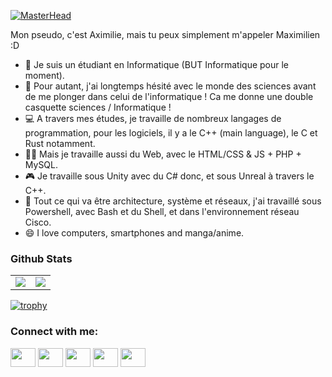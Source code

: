 [![MasterHead](https://user-images.githubusercontent.com/93247222/181360319-fd9263a2-af55-4768-b7f6-efbd8a2dc068.png)](https://github.com/MaximilienHe)


Mon pseudo, c'est Aximilie, mais tu peux simplement m'appeler Maximilien :D

- 📖 Je suis un étudiant en Informatique (BUT Informatique pour le moment).
- 🔬 Pour autant, j'ai longtemps hésité avec le monde des sciences avant de me plonger dans celui de l'informatique ! Ca me donne une double casquette sciences / Informatique !
- 💻 A travers mes études, je travaille de nombreux langages de programmation, pour les logiciels, il y a le C++ (main language), le C et Rust notamment.
- 👨‍💻 Mais je travaille aussi du Web, avec le HTML/CSS & JS + PHP + MySQL.
- 🎮 Je travaille sous Unity avec du C# donc, et sous Unreal à travers le C++.
- 📶 Tout ce qui va être architecture, système et réseaux, j'ai travaillé sous Powershell, avec Bash et du Shell, et dans l'environnement réseau Cisco.
- 😄 I love computers, smartphones and manga/anime.

### Github Stats
<table>
  <tr>
    <td align="center" style="padding=0;width=50%;">
      <img align="center" style="padding=0;" src="https://github-readme-stats.vercel.app/api/?username=MaximilienHe&theme=tokyonight&show_icons=true" />
    </td>
    <td align="center" style="padding=0;width=50%;">
      <img align="center" style="padding=0;" src="https://github-readme-stats.quantumlytangled.vercel.app/api/top-langs/?username=MaximilienHe&theme=tokyonight&layout=default&show_icons=true" />
    </td>
  </tr>
</table>

[![trophy](https://github-profile-trophy.vercel.app/?username=MaximilienHe&theme=onedark)](https://github.com/ryo-ma/github-profile-trophy)

<h3 align="left">Connect with me:</h3>
<p align="left">
<a href="https://twitter.com/AximilieTech" target="blank"><img align="center" src="https://cdn.jsdelivr.net/npm/simple-icons@3.0.1/icons/twitter.svg" alt="" height="30" width="40" /></a>
<a href="https://www.linkedin.com/in/maximilien-herr/" target="blank"><img align="center" src="https://cdn.jsdelivr.net/npm/simple-icons@3.0.1/icons/linkedin.svg" alt="" height="30" width="40" /></a>
<a href="https://www.instagram.com/AximilieTech/" target="blank"><img align="center" src="https://cdn.jsdelivr.net/npm/simple-icons@3.0.1/icons/instagram.svg" alt="" height="30" width="40" /></a>
<a href="https://www.tiktok.com/@aximilie" target="blank"><img align="center" src="https://cdn.jsdelivr.net/npm/simple-icons@3.0.1/icons/tiktok.svg" alt="" height="30" width="40" /></a>
<a href="https://maximilienherr.web-edu.fr/" target="blank"><img align="center" src="https://www.pngmart.com/files/8/Website-PNG-HD.png" alt="" height="30" width="40" /></a>
</p>

<!--
**MaximilienHe/MaximilienHe** is a ✨ _special_ ✨ repository because its `README.md` (this file) appears on your GitHub profile.

Here are some ideas to get you started:

- 👯 I’m looking to collaborate on ...
- 🤔 I’m looking for help with ...
- 💬 Ask me about ...
- 📫 How to reach me: ...
- 😄 Pronouns: ...
- ⚡ Fun fact: ...
-->
